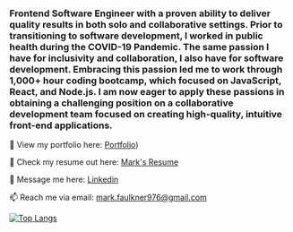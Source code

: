 ### Frontend Software Engineer with a proven ability to deliver quality results in both solo and collaborative settings. Prior to transitioning to software development, I worked in public health during the COVID-19 Pandemic. The same passion I have for inclusivity and collaboration, I also have for software development. Embracing this passion led me to work through 1,000+ hour coding bootcamp, which focused on JavaScript, React, and Node.js. I am now eager to apply these passions in obtaining a challenging position on a collaborative development team focused on creating high-quality, intuitive front-end applications.

👀 View my portfolio here: [Portfolio](https://mark-faulkner976.github.io/))

📝 Check my resume out here: [Mark's Resume](https://docs.google.com/document/d/15x7vExb44GeBAL9FzzYvDs4I7K9_sWsHpJj0mANKuPU/edit#heading=h.30j0zll)

💬 Message me here: [Linkedin](https://www.linkedin.com/in/markfaulkner976/)

📫 Reach me via email: [mark.faulkner976@gmail.com](mailto:mark.faulkner976@gmail.com)

<!--
**mark-faulkner976/mark-faulkner976** is a ✨ _special_ ✨ repository because its `README.md` (this file) appears on your GitHub profile.


-->
[![Top Langs](https://github-readme-stats.vercel.app/api/top-langs/?username=mark-faulkner976&layout=compact)](https://github.com/mark-faulkner976/github-readme-stats)
